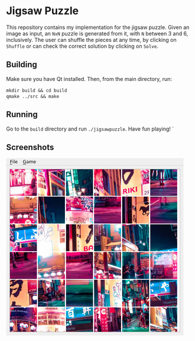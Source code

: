 # Jigsaw Puzzle #

This repository contains my implementation for the jigsaw puzzle. Given an image as input, an `NxN` puzzle is generated from it, with `N` between 3 and 6, inclusively.
The user can shuffle the pieces at any time, by clicking on `Shuffle` or can check the correct solution by clicking on `Solve`.

## Building ##

Make sure you have Qt installed. Then, from the main directory, run:
```
mkdir build && cd build
qmake ../src && make
```

## Running ##

Go to the `build` directory and run `./jigsawpuzzle`. Have fun playing!
`

## Screenshots ##

![jigsaw](https://github.com/mihaimorariu/jigsaw-puzzle/blob/master/jigsaw.jpg)
